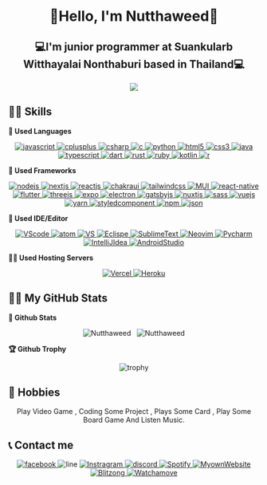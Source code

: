 <h1 align="center">🎉Hello, I'm Nutthaweed🎉</h1>
<h2 align="center">💻I'm junior programmer at Suankularb Witthayalai Nonthaburi based in Thailand💻</h2>
<p align="center">
<img src="https://media.giphy.com/media/n8ClfqBg5oZsUdR28J/giphy-downsized-large.gif" align="center" display="flex">
 </p>
 
## 👨‍💻 Skills

<b> 🏮 Used Languages </b>
<p align="center">
  <a href="https://developer.mozilla.org/en-US/docs/Web/JavaScript"target="_blank">
    <img
      src="https://img.shields.io/badge/javascript-%23323330.svg?style=for-the-badge&logo=javascript&logoColor=%23F7DF1E"
      alt="javascript"
    />
  </a>
  <a href="https://www.w3schools.com/cpp/" target="_blank">
    <img
      src="https://img.shields.io/badge/C%2B%2B-00599C?style=for-the-badge&logo=c%2B%2B&logoColor=white"
      alt="cplusplus"
    />
  </a>
 <a href="https://www.w3schools.com/cs/index.php" target="_blank">
    <img
      src="https://img.shields.io/badge/c%23-%23239120.svg?style=for-the-badge&logo=c-sharp&logoColor=white"
      alt="csharp"
    />
  </a>
 <a href="https://www.tutorialspoint.com/cprogramming/index.htm" target="_blank">
    <img
      src="https://img.shields.io/badge/c-%2300599C.svg?style=for-the-badge&logo=c&logoColor=white"
      alt="c"
    />
  </a>
  <a href="https://www.python.org" target="_blank">
    <img
      src="https://img.shields.io/badge/Python-3776AB?style=for-the-badge&logo=python&logoColor=white"
      alt="python"
    />
  </a>
    <a href="https://www.w3.org/html/" target="_blank">
    <img
      src="https://img.shields.io/badge/html5-%23E34F26.svg?style=for-the-badge&logo=html5&logoColor=white"
      alt="html5"
    />
  </a>
  <a href="https://www.w3schools.com/css/" target="_blank">
    <img
      src="https://img.shields.io/badge/css3-%231572B6.svg?style=for-the-badge&logo=css3&logoColor=white"
      alt="css3"
    />
  </a>
    <a href="https://www.java.com/en/" target="_blank">
    <img
      src="https://img.shields.io/badge/java-%23ED8B00.svg?style=for-the-badge&logo=java&logoColor=white"
      alt="java"
    />
  </a>
      <a href="https://www.typescriptlang.org/" target="_blank">
    <img
      src="https://img.shields.io/badge/typescript-%23007ACC.svg?style=for-the-badge&logo=typescript&logoColor=white"
      alt="typescript"
    />
    </a>
 <a href="https://dart.dev/" target="_blank">
    <img
      src="https://img.shields.io/badge/dart-%230175C2.svg?style=for-the-badge&logo=dart&logoColor=white"
      alt="dart"
    />
    </a>
  <a href="https://www.rust-lang.org/" target="_blank">
    <img
      src="https://img.shields.io/badge/rust-%23000000.svg?style=for-the-badge&logo=rust&logoColor=white"
      alt="rust"
    />
    </a>
 <a href="https://www.ruby-lang.org/en/" target="_blank">
    <img
      src="https://img.shields.io/badge/ruby-%23CC342D.svg?style=for-the-badge&logo=ruby&logoColor=white"
      alt="ruby"
    />
    </a>
 <a href="https://kotlinlang.org/" target="_blank">
    <img
      src="https://img.shields.io/badge/kotlin-%230095D5.svg?style=for-the-badge&logo=kotlin&logoColor=white"
      alt="kotlin"
    />
    </a>
 <a href="https://www.r-project.org/" target="_blank">
    <img
      src="https://img.shields.io/badge/r-%23276DC3.svg?style=for-the-badge&logo=r&logoColor=white"
      alt="r"
    />
    </a>
</p>
 
 <b> 💾 Used Frameworks</b>
 <p align="center">
  <a href="https://nodejs.org/en/"target="_blank">
    <img
      src="https://img.shields.io/badge/node.js-6DA55F?style=for-the-badge&logo=node.js&logoColor=white"
      alt="nodejs"
    />
  </a>
  <a href="https://nextjs.org/"target="_blank">
    <img
      src="https://img.shields.io/badge/Next-black?style=for-the-badge&logo=next.js&logoColor=white"
      alt="nextjs"
    />
  </a>
  <a href="https://reactjs.org/"target="_blank">
    <img
      src="https://img.shields.io/badge/react-%2320232a.svg?style=for-the-badge&logo=react&logoColor=%2361DAFB"
      alt="reactjs"
    />
  </a>
  <a href="https://chakra-ui.com/"target="_blank">
    <img
      src="https://img.shields.io/badge/chakra-%234ED1C5.svg?style=for-the-badge&logo=chakraui&logoColor=white"
      alt="chakraui"
    />
  </a>
  <a href="https://tailwindcss.com/"target="_blank">
    <img
      src="https://img.shields.io/badge/tailwindcss-%2338B2AC.svg?style=for-the-badge&logo=tailwind-css&logoColor=white"
      alt="tailwindcss"
    />
  </a>
  <a href="https://mui.com/"target="_blank">
    <img
      src="https://img.shields.io/badge/MUI-%230081CB.svg?style=for-the-badge&logo=mui&logoColor=white"
      alt="MUI"
    />
  </a>
  <a href="https://reactnative.dev/"target="_blank">
    <img
      src="https://img.shields.io/badge/react_native-%2320232a.svg?style=for-the-badge&logo=react&logoColor=%2361DAFB"
      alt="react-native"
    />
  </a>
  <a href="https://flutter.dev/?gclid=CjwKCAjwoduRBhA4EiwACL5RP5DhOW0e0MNeLgA3qOS78pfEge8vRqLWfILKW2TeMBMMK6WIMdJR3RoCn_QQAvD_BwE&gclsrc=aw.ds"target="_blank">
    <img
      src="https://img.shields.io/badge/Flutter-%2302569B.svg?style=for-the-badge&logo=Flutter&logoColor=white"
      alt="flutter"
    />
  </a>
  <a href="https://threejs.org/"target="_blank">
    <img
      src="https://img.shields.io/badge/threejs-black?style=for-the-badge&logo=three.js&logoColor=white"
      alt="threejs"
    />
  </a>
  <a href="https://expo.dev/"target="_blank">
    <img
      src="https://img.shields.io/badge/expo-1C1E24?style=for-the-badge&logo=expo&logoColor=#D04A37"
      alt="expo"
    />
  </a>
  <a href="https://www.electronjs.org/"target="_blank">
    <img
      src="https://img.shields.io/badge/Electron-191970?style=for-the-badge&logo=Electron&logoColor=white"
      alt="electron"
    />
  </a>
 <a href="https://www.gatsbyjs.com/"target="_blank">
    <img
      src="https://img.shields.io/badge/Gatsby-%23663399.svg?style=for-the-badge&logo=gatsby&logoColor=black"
      alt="gatsbyjs"
    />
  </a>
  <a href="https://nuxtjs.org/"target="_blank">
    <img
      src="https://img.shields.io/badge/Nuxt-002E3B?style=for-the-badge&logo=nuxtdotjs&logoColor=#00DC82"
      alt="nuxtjs"
    />
  </a>
 <a href="https://sass-lang.com/"target="_blank">
    <img
      src="https://img.shields.io/badge/SASS-hotpink.svg?style=for-the-badge&logo=SASS&logoColor=white"
      alt="sass"
    />
  </a>
 <a href="https://vuejs.org/"target="_blank">
    <img
      src="https://img.shields.io/badge/vuejs-%2335495e.svg?style=for-the-badge&logo=vuedotjs&logoColor=%234FC08D"
      alt="vuejs"
    />
  </a>
 <a href="https://yarnpkg.com/"target="_blank">
    <img
      src="https://img.shields.io/badge/yarn-%232C8EBB.svg?style=for-the-badge&logo=yarn&logoColor=white"
      alt="yarn"
    />
  </a>
 <a href="https://styled-components.com/"target="_blank">
    <img
      src="https://img.shields.io/badge/styled--components-DB7093?style=for-the-badge&logo=styled-components&logoColor=white"
      alt="styledcomponent"
    />
  </a>
 <a href="https://www.npmjs.com/"target="_blank">
    <img
      src="https://img.shields.io/badge/NPM-%23000000.svg?style=for-the-badge&logo=npm&logoColor=white"
      alt="npm"
    />
  </a>
 <a href="https://blitzjs.com/"target="_blank">
    <img
      src="https://img.shields.io/badge/JSON-A435F0?style=for-the-badge&logo=JSON&logoColor=white"
      alt="json"
    />
  </a>
 </p>

 
 <b> 📝 Used IDE/Editor</b>
 <p align="center">
  <a href="https://code.visualstudio.com/"target="_blank">
    <img
      src="https://img.shields.io/badge/Visual%20Studio%20Code-0078d7.svg?style=for-the-badge&logo=visual-studio-code&logoColor=white"
      alt="VScode"
    />
  </a>
   <a href="https://atom.io/"target="_blank">
    <img
      src="https://img.shields.io/badge/Atom-%2366595C.svg?style=for-the-badge&logo=atom&logoColor=white"
      alt="atom"
    />
  </a>
   <a href="https://visualstudio.microsoft.com/"target="_blank">
    <img
      src="https://img.shields.io/badge/Visual%20Studio-5C2D91.svg?style=for-the-badge&logo=visual-studio&logoColor=white"
      alt="VS"
    />
  </a>
   <a href="https://www.eclipse.org/downloads/"target="_blank">
    <img
      src="https://img.shields.io/badge/Eclipse-FE7A16.svg?style=for-the-badge&logo=Eclipse&logoColor=white"
      alt="Eclispe"
    />
  </a>
  <a href="https://www.sublimetext.com/"target="_blank">
    <img
      src="https://img.shields.io/badge/sublime_text-%23575757.svg?style=for-the-badge&logo=sublime-text&logoColor=important"
      alt="SublimeText"
    />
  </a>
  <a href="https://neovim.io/"target="_blank">
    <img
      src="https://img.shields.io/badge/NeoVim-%2357A143.svg?&style=for-the-badge&logo=neovim&logoColor=white"
      alt="Neovim"
    />
  </a>
  <a href="https://www.jetbrains.com/pycharm/"target="_blank">
    <img
      src="https://img.shields.io/badge/pycharm-143?style=for-the-badge&logo=pycharm&logoColor=black&color=black&labelColor=green"
      alt="Pycharm"
    />
  </a>
  <a href="https://www.jetbrains.com/idea/"target="_blank">
    <img
      src="https://img.shields.io/badge/IntelliJIDEA-000000.svg?style=for-the-badge&logo=intellij-idea&logoColor=white"
      alt="IntelliJIdea"
    />
  </a>
  <a href="https://developer.android.com/studio?gclid=CjwKCAjwoduRBhA4EiwACL5RP0Lncj0lqdPX2Qzay2ONwbSPqCu0B4sCJk4hpUSNiCJtG-9UrH0G-BoCxRcQAvD_BwE&gclsrc=aw.ds"target="_blank">
    <img
      src="https://img.shields.io/badge/Android%20Studio-3DDC84.svg?style=for-the-badge&logo=android-studio&logoColor=white"
      alt="AndroidStudio"
    />
  </a>
 </p>

 
<b> 🐕‍🦺 Used Hosting Servers</b>
 <p align="center">
 <a href="https://vercel.com/"target="_blank">
    <img
      src="https://img.shields.io/badge/vercel-%23000000.svg?style=for-the-badge&logo=vercel&logoColor=white"
      alt="Vercel"
    />
  </a>
  <a href="https://dashboard.heroku.com/"target="_blank">
    <img
      src="https://img.shields.io/badge/heroku-%23430098.svg?style=for-the-badge&logo=heroku&logoColor=white"
      alt="Heroku"
    />
  </a>
 </p>
 
 
## 🐱‍💻 My GitHub Stats
<b> 📄 Github Stats</b>
  <p align="center" display="flex">
    <img  src="https://github-readme-stats.vercel.app/api/top-langs?username=Nutthaweed&theme=radical&show_icons=true&locale=en&layout=compact" alt="Nutthaweed" />
    &nbsp;
    <img   src="https://github-readme-stats.vercel.app/api?username=Nutthaweed&theme=radical&show_icons=true&locale=en" alt="Nutthaweed" />
 </p>
 
 
 <b> 🏆 Github Trophy</b>
 <p align="center"><img src="https://github-profile-trophy.vercel.app/?username=nutthaweed&theme=radical&column=8&no-bg=true&no-frame=true" alt=trophy /></p>
 
## 👫 Hobbies
    
<p align="center">
<text>Play Video Game , Coding Some Project , Plays Some Card , Play Some Board Game And Listen Music.</text>
     </p>
    
    
## 📞 Contact me

<p align="center">
 <a href="https://www.facebook.com/Nutthaweed/"target="_blank">
    <img src="https://img.shields.io/badge/Facebook-%231877F2.svg?style=for-the-badge&logo=Facebook&logoColor=white" alt="facebook"/>
  </a>
 <a>
    <img src="https://img.shields.io/badge/totopichayasuksa-00C300?style=for-the-badge&logo=line&logoColor=white" alt="line"/>
  </a>
 <a href="https://www.instagram.com/nutthaweed/"target="_blank">
    <img src="https://img.shields.io/badge/nutthaweed-%23E4405F.svg?style=for-the-badge&logo=Instagram&logoColor=white" alt="Instragram"/>
  </a>
 <a href="https://discord.gg/VvmSBQNqg7"target="_blank">
    <img src="https://img.shields.io/badge/Krungtepian-%237289DA.svg?style=for-the-badge&logo=discord&logoColor=white" alt="discord"/>
  </a>
 <a href="https://open.spotify.com/playlist/46l7lpyZfyum9G0dHuc4w7"target="_blank">
    <img src="https://img.shields.io/badge/Spotify-1ED760?style=for-the-badge&logo=spotify&logoColor=white" alt="Spotify"/>
  </a>
 <a href="https://mywebsite-nutthaweed.vercel.app/"target="_blank">
    <img src="https://img.shields.io/badge/MyWebsite-%23000000.svg?style=for-the-badge&logo=github&logoColor=#FF7139" alt="MyownWebsite"/>
  </a>
  <a href="https://blitzong-nutthaweed.vercel.app/"target="_blank">
    <img src="https://img.shields.io/badge/Blitzong-%23430098.svg?style=for-the-badge&logo=github&logoColor=white" alt="Blitzong"/>
  </a>
 <a href="https://watchamove-lpdps3wr6-nutthaweed.vercel.app/"target="_blank">
    <img src="https://img.shields.io/badge/Watchamove-%2302569B.svg?style=for-the-badge&logo=github&logoColor=white" alt="Watchamove"/>
  </a>
 </p>
